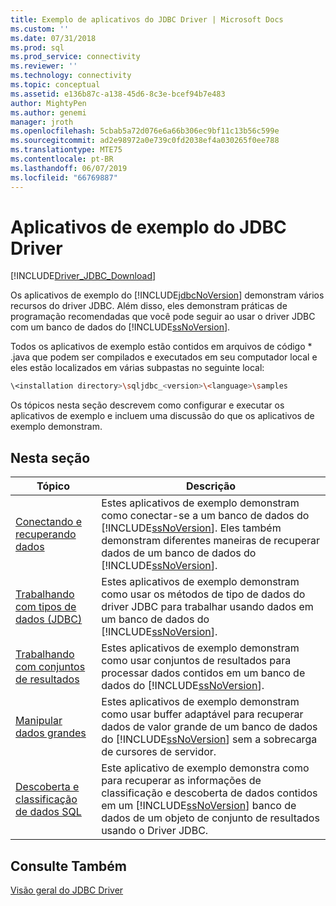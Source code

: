 ```yaml
---
title: Exemplo de aplicativos do JDBC Driver | Microsoft Docs
ms.custom: ''
ms.date: 07/31/2018
ms.prod: sql
ms.prod_service: connectivity
ms.reviewer: ''
ms.technology: connectivity
ms.topic: conceptual
ms.assetid: e136b87c-a138-45d6-8c3e-bcef94b7e483
author: MightyPen
ms.author: genemi
manager: jroth
ms.openlocfilehash: 5cbab5a72d076e6a66b306ec9bf11c13b56c599e
ms.sourcegitcommit: ad2e98972a0e739c0fd2038ef4a030265f0ee788
ms.translationtype: MTE75
ms.contentlocale: pt-BR
ms.lasthandoff: 06/07/2019
ms.locfileid: "66769887"
---
```

# <a name="sample-jdbc-driver-applications"></a>Aplicativos de exemplo do JDBC Driver

[!INCLUDE[Driver_JDBC_Download](../../../includes/driver_jdbc_download.md)]

Os aplicativos de exemplo do [!INCLUDE[jdbcNoVersion](../../../includes/jdbcnoversion_md.md)] demonstram vários recursos do driver JDBC. Além disso, eles demonstram práticas de programação recomendadas que você pode seguir ao usar o driver JDBC com um banco de dados do [!INCLUDE[ssNoVersion](../../../includes/ssnoversion-md.md)].  
  
Todos os aplicativos de exemplo estão contidos em arquivos de código * .java que podem ser compilados e executados em seu computador local e eles estão localizados em várias subpastas no seguinte local:  

```bash
\<installation directory>\sqljdbc_<version>\<language>\samples  
```

 Os tópicos nesta seção descrevem como configurar e executar os aplicativos de exemplo e incluem uma discussão do que os aplicativos de exemplo demonstram.  
  
## <a name="in-this-section"></a>Nesta seção  
  
| Tópico                                                                                                                  | Descrição                                                                                                                                                                                                                                                                   |
| ---------------------------------------------------------------------------------------------------------------------- | ----------------------------------------------------------------------------------------------------------------------------------------------------------------------------------------------------------------------------------------------------------------------------- |
| [Conectando e recuperando dados](../../../connect/jdbc/code-samples/connecting-and-retrieving-data.md)                              | Estes aplicativos de exemplo demonstram como conectar-se a um banco de dados do [!INCLUDE[ssNoVersion](../../../includes/ssnoversion-md.md)]. Eles também demonstram diferentes maneiras de recuperar dados de um banco de dados do [!INCLUDE[ssNoVersion](../../../includes/ssnoversion-md.md)]. |
| [Trabalhando com tipos de dados &#40;JDBC&#41;](../../../connect/jdbc/code-samples/working-with-data-types-jdbc.md)                        | Estes aplicativos de exemplo demonstram como usar os métodos de tipo de dados do driver JDBC para trabalhar usando dados em um banco de dados do [!INCLUDE[ssNoVersion](../../../includes/ssnoversion-md.md)].                                                                                              |
| [Trabalhando com conjuntos de resultados](../../../connect/jdbc/code-samples/working-with-result-sets.md)                                          | Estes aplicativos de exemplo demonstram como usar conjuntos de resultados para processar dados contidos em um banco de dados do [!INCLUDE[ssNoVersion](../../../includes/ssnoversion-md.md)].                                                                                                            |
| [Manipular dados grandes](../../../connect/jdbc/code-samples/working-with-large-data.md)                                            | Estes aplicativos de exemplo demonstram como usar buffer adaptável para recuperar dados de valor grande de um banco de dados do [!INCLUDE[ssNoVersion](../../../includes/ssnoversion-md.md)] sem a sobrecarga de cursores de servidor.                                                         |
| [Descoberta e classificação de dados SQL](../../jdbc/code-samples/data-discovery-and-classification-sample.md) | Este aplicativo de exemplo demonstra como para recuperar as informações de classificação e descoberta de dados contidos em um [!INCLUDE[ssNoVersion](../../../includes/ssnoversion-md.md)] banco de dados de um objeto de conjunto de resultados usando o Driver JDBC.                                            |
  
## <a name="see-also"></a>Consulte Também

[Visão geral do JDBC Driver](../../../connect/jdbc/overview-of-the-jdbc-driver.md)
